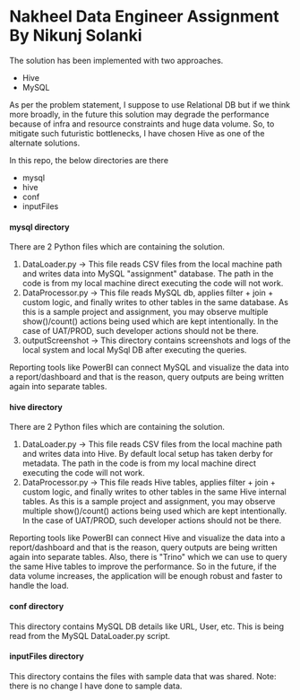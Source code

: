 # Nakheel Data Engineer Assignment By Nikunj Solanki

The solution has been implemented with two approaches.
- Hive
- MySQL

As per the problem statement, I suppose to use Relational DB but if we think more broadly, in the future this solution may degrade the performance because of infra and resource constraints and huge data volume. So, to mitigate such futuristic bottlenecks, I have chosen Hive as one of the alternate solutions.

In this repo, the below directories are there
- mysql
- hive
- conf
- inputFiles

#### mysql directory

There are 2 Python files which are containing the solution.
1. DataLoader.py -> This file reads CSV files from the local machine path and writes data into MySQL "assignment" database. The path in the code is from my local machine direct executing the code will not work.
2. DataProcessor.py -> This file reads MySQL db, applies filter + join + custom logic, and finally writes to other tables in the same database. As this is a sample project and assignment, you may observe multiple show()/count() actions being used which are kept intentionally. In the case of UAT/PROD, such developer actions should not be there.
3. outputScreenshot -> This directory contains screenshots and logs of the local system and local MySql DB after executing the queries. 

Reporting tools like PowerBI can connect MySQL and visualize the data into a report/dashboard and that is the reason, query outputs are being written again into separate tables.


#### hive directory

There are 2 Python files which are containing the solution.
1. DataLoader.py -> This file reads CSV files from the local machine path and writes data into Hive. By default local setup has taken derby for metadata. The path in the code is from my local machine direct executing the code will not work. 
2. DataProcessor.py -> This file reads Hive tables, applies filter + join + custom logic, and finally writes to other tables in the same Hive internal tables. As this is a sample project and assignment, you may observe multiple show()/count() actions being used which are kept intentionally. In the case of UAT/PROD, such developer actions should not be there.

Reporting tools like PowerBI can connect Hive and visualize the data into a report/dashboard and that is the reason, query outputs are being written again into separate tables. Also, there is "Trino" which we can use to query the same Hive tables to improve the performance. So in the future, if the data volume increases, the application will be enough robust and faster to handle the load.

#### conf directory

This directory contains MySQL DB details like URL, User, etc. This is being read from the MySQL DataLoader.py script.

#### inputFiles directory

This directory contains the files with sample data that was shared. Note: there is no change I have done to sample data.
